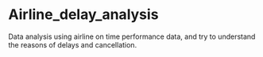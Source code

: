 # Airline_delay_analysis
Data analysis using airline on time performance data, and try to understand the reasons of delays and cancellation. 
